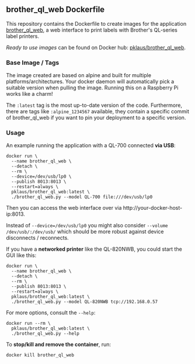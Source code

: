 
## brother\_ql\_web Dockerfile

This repository contains the Dockerfile to create images for the application
[brother\_ql\_web](https://github.com/pklaus/brother_ql_web), a web interface
to print labels with Brother's QL-series label printers.

*Ready to use images* can be found on Docker hub:
[pklaus/brother\_ql\_web](https://hub.docker.com/r/pklaus/brother_ql_web).

### Base Image / Tags

The image created are based on alpine and built for multiple
platforms/architectures. Your docker daemon will automatically
pick a suitable version when pulling the image.
Running this on a Raspberry Pi works like a charm!

The `:latest` tag is the most up-to-date version of the code.
Furthermore, there are tags like `:alpine_1234567` available,
they contain a specific commit of brother\_ql\_web if you want
to pin your deployment to a specific version.

### Usage

An example running the application with a QL-700 connected **via USB**:

```
docker run \
  --name brother_ql_web \
  --detach \
  --rm \
  --device=/dev/usb/lp0 \
  --publish 8013:8013 \
  --restart=always \
  pklaus/brother_ql_web:latest \
  ./brother_ql_web.py --model QL-700 file:///dev/usb/lp0
```

Then you can access the web interface over via http://your-docker-host-ip:8013.

Instead of `--device=/dev/usb/lp0` you might also consider
`--volume /dev/usb/:/dev/usb/` which should be more robust
against device disconnects / reconnects.

If you have a **networked printer** like the QL-820NWB, you could start the GUI like this:

```
docker run \
  --name brother_ql_web \
  --detach \
  --rm \
  --publish 8013:8013 \
  --restart=always \
  pklaus/brother_ql_web:latest \
  ./brother_ql_web.py --model QL-820NWB tcp://192.168.0.57
```

For more options, consult the `--help`:

```
docker run --rm \
  pklaus/brother_ql_web:latest \
  ./brother_ql_web.py --help
```

To **stop/kill and remove the container**, run:

`docker kill brother_ql_web`
